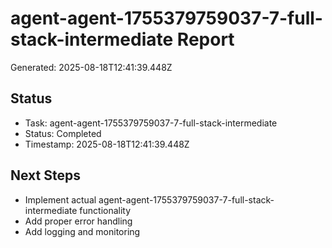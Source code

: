 # agent-agent-1755379759037-7-full-stack-intermediate Report

Generated: 2025-08-18T12:41:39.448Z

## Status
- Task: agent-agent-1755379759037-7-full-stack-intermediate
- Status: Completed
- Timestamp: 2025-08-18T12:41:39.448Z

## Next Steps
- Implement actual agent-agent-1755379759037-7-full-stack-intermediate functionality
- Add proper error handling
- Add logging and monitoring
